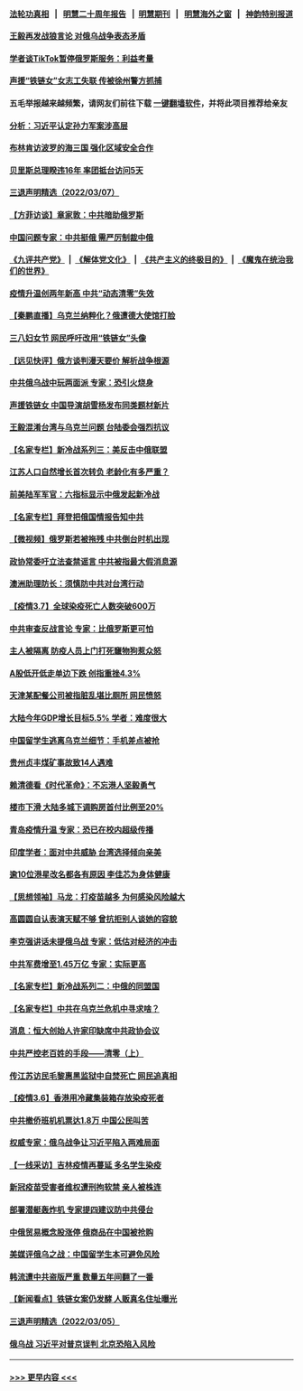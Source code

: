 #### [法轮功真相](https://github.com/gfw-breaker/truth/blob/master/README.md?t=0) &nbsp;&nbsp;|&nbsp;&nbsp; [明慧二十周年报告](https://github.com/gfw-breaker/mh-reports/blob/master/README.md?t=0) &nbsp;&nbsp;|&nbsp;&nbsp;[明慧期刊](https://github.com/gfw-breaker/mh-qikan) &nbsp;&nbsp;|&nbsp;&nbsp; [明慧海外之窗](https://github.com/gfw-breaker/mh-news/blob/master/README.md?t=0) &nbsp;&nbsp;|&nbsp;&nbsp; [神韵特别报道](https://github.com/gfw-breaker/mh-news/blob/master/shenyun.md?t=0)
#### [王毅再发战狼言论 对俄乌战争表态矛盾](../pages/nsc413/n13629314.md?t=03081450) 
#### [学者谈TikTok暂停俄罗斯服务：利益考量](../pages/nsc413/n13629798.md?t=03081450) 
#### [声援“铁链女”女志工失联 传被徐州警方抓捕](../pages/nsc413/n13629790.md?t=03081450) 
#### 五毛举报越来越频繁，请网友们前往下载 [一键翻墙软件](https://github.com/gfw-breaker/ssr-accounts)，并将此项目推荐给亲友
#### [分析：习近平认定孙力军案涉高层](../pages/nsc413/n13629740.md?t=03081450) 
#### [布林肯访波罗的海三国 强化区域安全合作](../pages/nsc413/n13629700.md?t=03081450) 
#### [贝里斯总理睽违16年 率团抵台访问5天](../pages/nsc413/n13629795.md?t=03081450) 
#### [三退声明精选（2022/03/07）](../pages/nsc413/n13629820.md?t=03081450) 
#### [【方菲访谈】章家敦：中共暗助俄罗斯](../pages/nsc413/n13628844.md?t=03081450) 
#### [中国问题专家：中共挺俄 需严厉制裁中俄](../pages/nsc413/n13629026.md?t=03081450) 
#### [《九评共产党》](https://github.com/begood0513/9ping.md/blob/master/README.md) &nbsp;|&nbsp; [《解体党文化》](../../../../jtdwh.md/blob/master/README.md)  &nbsp;|&nbsp; [《共产主义的终极目的》](../../../../gczydzjmd.md/blob/master/README.md) &nbsp;|&nbsp; [《魔鬼在统治我们的世界》](../../../../mgztzwmdsj.md/blob/master/README.md) 
#### [疫情升温创两年新高 中共“动态清零”失效](../pages/nsc413/n13628988.md?t=03081450) 
#### [【秦鹏直播】乌克兰纳粹化？俄遭德大使馆打脸](../pages/nsc413/n13629286.md?t=03081450) 
#### [三八妇女节 网民呼吁改用“铁链女”头像](../pages/nsc413/n13629332.md?t=03081450) 
#### [【远见快评】俄方谈判漫天要价 解析战争根源](../pages/nsc413/n13629325.md?t=03081450) 
#### [中共俄乌战中玩两面派 专家：恐引火烧身](../pages/nsc413/n13628914.md?t=03081450) 
#### [声援铁链女 中国导演胡雪杨发布同类题材新片](../pages/nsc413/n13629121.md?t=03081450) 
#### [王毅混淆台湾与乌克兰问题 台陆委会强烈抗议](../pages/nsc413/n13629207.md?t=03081450) 
#### [【名家专栏】新冷战系列三：美反击中俄联盟](../pages/nsc413/n13628606.md?t=03081450) 
#### [江苏人口自然增长首次转负 老龄化有多严重？](../pages/nsc413/n13628283.md?t=03081450) 
#### [前美陆军军官：六指标显示中俄发起新冷战](../pages/nsc413/n13629024.md?t=03081450) 
#### [【名家专栏】拜登把俄国情报告知中共](../pages/nsc413/n13628615.md?t=03081450) 
#### [【微视频】俄罗斯若被拖残 中共倒台时机出现](../pages/nsc413/n13628809.md?t=03081450) 
#### [政协常委吁立法查禁谣言 中共被指最大假消息源](../pages/nsc413/n13628852.md?t=03081450) 
#### [澳洲助理防长：须慎防中共对台湾行动](../pages/nsc413/n13628383.md?t=03081450) 
#### [【疫情3.7】全球染疫死亡人数突破600万](../pages/nsc413/n13628385.md?t=03081450) 
#### [中共审查反战言论 专家：比俄罗斯更可怕](../pages/nsc413/n13628181.md?t=03081450) 
#### [主人被隔离 防疫人员上门打死竉物狗惹众怒](../pages/nsc413/n13628204.md?t=03081450) 
#### [A股低开低走单边下跌 创指重挫4.3%](../pages/nsc413/n13627927.md?t=03081450) 
#### [天津某配餐公司被指脏乱堪比厕所 网民愤怒](../pages/nsc413/n13627960.md?t=03081450) 
#### [大陆今年GDP增长目标5.5% 学者：难度很大](../pages/nsc413/n13627365.md?t=03081450) 
#### [中国留学生逃离乌克兰细节：手机差点被抢](../pages/nsc413/n13627438.md?t=03081450) 
#### [贵州贞丰煤矿事故致14人遇难](../pages/nsc413/n13627729.md?t=03081450) 
#### [赖清德看《时代革命》：不忘港人坚毅勇气](../pages/nsc413/n13627275.md?t=03081450) 
#### [楼市下滑 大陆多城下调购房首付比例至20%](../pages/nsc413/n13626882.md?t=03081450) 
#### [青岛疫情升温 专家：恐已在校内超级传播](../pages/nsc413/n13627263.md?t=03081450) 
#### [印度学者：面对中共威胁 台湾选择倾向亲美](../pages/nsc413/n13627197.md?t=03081450) 
#### [逾10位港星改名都各有原因 李佳芯为身体健康](../pages/nsc413/n13626756.md?t=03081450) 
#### [【思想领袖】马龙：打疫苗越多 为何感染风险越大](../pages/nsc413/n13607564.md?t=03081450) 
#### [高圆圆自认表演天赋不够 曾抗拒别人谈她的容貌](../pages/nsc413/n13626613.md?t=03081450) 
#### [李克强讲话未提俄乌战 专家：低估对经济的冲击](../pages/nsc413/n13626641.md?t=03081450) 
#### [中共军费增至1.45万亿 专家：实际更高](../pages/nsc413/n13626562.md?t=03081450) 
#### [【名家专栏】新冷战系列二：中俄的同盟国](../pages/nsc413/n13626069.md?t=03081450) 
#### [【名家专栏】中共在乌克兰危机中寻求啥？](../pages/nsc413/n13626174.md?t=03081450) 
#### [消息：恒大创始人许家印缺席中共政协会议](../pages/nsc413/n13626466.md?t=03081450) 
#### [中共严控老百姓的手段——清零（上）](../pages/nsc413/n13623997.md?t=03081450) 
#### [传江苏访民毛黎惠黑监狱中自焚死亡 网民追真相](../pages/nsc413/n13626175.md?t=03081450) 
#### [【疫情3.6】香港用冷藏集装箱存放染疫死者](../pages/nsc413/n13625689.md?t=03081450) 
#### [中共撤侨班机机票达1.8万 中国公民叫苦](../pages/nsc413/n13625353.md?t=03081450) 
#### [权威专家：俄乌战争让习近平陷入两难局面](../pages/nsc413/n13624631.md?t=03081450) 
#### [【一线采访】吉林疫情再蔓延 多名学生染疫](../pages/nsc413/n13625309.md?t=03081450) 
#### [新冠疫苗受害者维权遭刑拘软禁 亲人被株连](../pages/nsc413/n13625585.md?t=03081450) 
#### [部署潜艇轰炸机 专家提四建议防中共侵台](../pages/nsc413/n13623089.md?t=03081450) 
#### [中俄贸易概念股涨停 俄商品在中国被抢购](../pages/nsc413/n13625369.md?t=03081450) 
#### [美媒评俄乌之战：中国留学生本可避免风险](../pages/nsc413/n13625164.md?t=03081450) 
#### [韩流遭中共盗版严重 数量五年间翻了一番](../pages/nsc413/n13625310.md?t=03081450) 
#### [【新闻看点】铁链女案仍发酵 人贩真名住址曝光](../pages/nsc413/n13624465.md?t=03081450) 
#### [三退声明精选（2022/03/05）](../pages/nsc413/n13625200.md?t=03081450) 
#### [俄乌战 习近平对普京误判 北京恐陷入风险](../pages/nsc413/n13616600.md?t=03081450) 

----
#### [ >>> 更早内容 <<< ](../indexes/nsc413-earlier.md)
